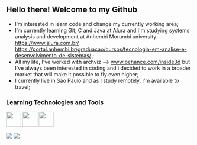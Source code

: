 ## Hello there! Welcome to my Github

- I’m interested in learn code and change my currently working area;
- I’m currently learning Git, C and Java at Alura and I'm studying systems analysis and development at Anhembi Morumbi university    https://www.alura.com.br/ https://portal.anhembi.br/graduacao/cursos/tecnologia-em-analise-e-desenvolvimento-de-sistemas/ ;
- All my life, I've worked with archviz --> www.behance.com/inside3d but I've always been interested in coding and i decided to work in a broader market that will make it possible to fly even higher;
- I currently live in São Paulo and as I study remotely, I'm available to travel;

  
 ### Learning Technologies and Tools
  
<img src="https://cdn.jsdelivr.net/gh/devicons/devicon/icons/git/git-original.svg" width="40" height="40" /> <img src="https://cdn.jsdelivr.net/gh/devicons/devicon/icons/java/java-plain.svg" width="40" height="40" /> <img src="https://cdn.jsdelivr.net/gh/devicons/devicon/icons/c/c-plain.svg" width="40" height="40" />

<div>
<a href = "mailto:cguiama@gmail.com"><img src="https://img.shields.io/badge/Gmail-D14836?style=for-the-badge&logo=gmail&logoColor=white" target="_blank"></a>
<a href="https://www.linkedin.com/in/guilherme-castro-dev/" target="_blank"><img src="https://img.shields.io/badge/-LinkedIn-%230077B5?style=for-the-badge&logo=linkedin&logoColor=white" target="_blank"></a>
</div>
